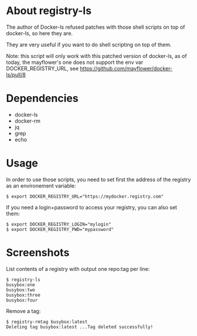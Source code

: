 About registry-ls
=================

The author of Docker-ls refused patches with those shell scripts on top of
docker-ls, so here they are.

They are very useful if you want to do shell scripting on top of them.

Note: this script will only work with this patched version of docker-ls, as
of today, the mayflower's one does not support the env var
DOCKER_REGISTRY_URL, see https://github.com/mayflower/docker-ls/pull/8

Dependencies
============

* docker-ls
* docker-rm
* jq
* grep
* echo

Usage
=====

In order to use those scripts, you need to set first the address of the
registry as an environement variable:

```
$ export DOCKER_REGISTRY_URL="https://mydocker.registry.com"
```

If you need a login+password to access your registry, you can also set them:

```
$ export DOCKER_REGISTRY_LOGIN="mylogin"
$ export DOCKER_REGISTRY_PWD="mypassword"
```

Screenshots
===========

List contents of a registry with output one repo:tag per line:

```
$ registry-ls
busybox:one
busybox:two
busybox:three
busybox:four
```

Remove a tag:

```
$ registry-rmtag busybox:latest
Deleting tag busybox:latest ...Tag deleted successfully!
```
